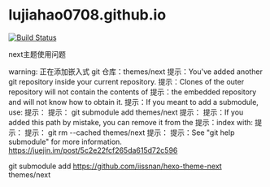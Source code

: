 # lujiahao0708.github.io

[![Build Status](https://travis-ci.org/lujiahao0708/lujiahao0708.github.io.svg?branch=master)](https://travis-ci.org/lujiahao0708/lujiahao0708.github.io)

next主题使用问题

warning: 正在添加嵌入式 git 仓库：themes/next
提示：You've added another git repository inside your current repository.
提示：Clones of the outer repository will not contain the contents of
提示：the embedded repository and will not know how to obtain it.
提示：If you meant to add a submodule, use:
提示：
提示：	git submodule add <url> themes/next
提示：
提示：If you added this path by mistake, you can remove it from the
提示：index with:
提示：
提示：	git rm --cached themes/next
提示：
提示：See "git help submodule" for more information.
https://juejin.im/post/5c2e22fcf265da615d72c596 


git submodule add https://github.com/iissnan/hexo-theme-next themes/next